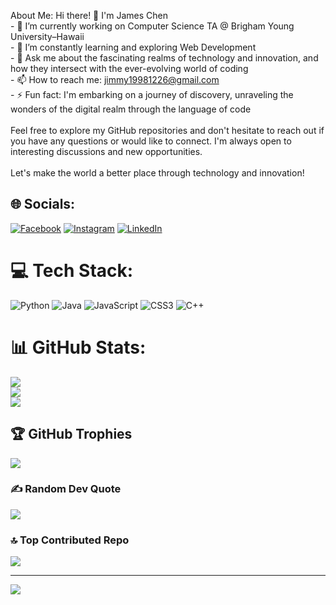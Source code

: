 About Me:
Hi there! 👋 I'm James Chen<br>- 🔭 I’m currently working on Computer Science TA @ Brigham Young University–Hawaii<br>- 🌱 I’m constantly learning and exploring Web Development<br>- 💬 Ask me about the fascinating realms of technology and innovation, and how they intersect with the ever-evolving world of coding<br>- 📫 How to reach me: jimmy19981226@gmail.com<br>- ⚡ Fun fact: I'm embarking on a journey of discovery, unraveling the wonders of the digital realm through the language of code<br><br>Feel free to explore my GitHub repositories and don't hesitate to reach out if you have any questions or would like to connect. I'm always open to interesting discussions and new opportunities.<br><br>Let's make the world a better place through technology and innovation!


## 🌐 Socials:
[![Facebook](https://img.shields.io/badge/Facebook-%231877F2.svg?logo=Facebook&logoColor=white)](https://facebook.com/https://www.facebook.com/profile.php?id=100002197589321) [![Instagram](https://img.shields.io/badge/Instagram-%23E4405F.svg?logo=Instagram&logoColor=white)](https://instagram.com/https://www.instagram.com/chen_zhi_jun/) [![LinkedIn](https://img.shields.io/badge/LinkedIn-%230077B5.svg?logo=linkedin&logoColor=white)](https://linkedin.com/in/https://www.linkedin.com/in/chen1226/) 

# 💻 Tech Stack:
![Python](https://img.shields.io/badge/python-3670A0?style=for-the-badge&logo=python&logoColor=ffdd54) ![Java](https://img.shields.io/badge/java-%23ED8B00.svg?style=for-the-badge&logo=java&logoColor=white) ![JavaScript](https://img.shields.io/badge/javascript-%23323330.svg?style=for-the-badge&logo=javascript&logoColor=%23F7DF1E) ![CSS3](https://img.shields.io/badge/css3-%231572B6.svg?style=for-the-badge&logo=css3&logoColor=white) ![C++](https://img.shields.io/badge/c++-%2300599C.svg?style=for-the-badge&logo=c%2B%2B&logoColor=white)
# 📊 GitHub Stats:
![](https://github-readme-stats.vercel.app/api?username=Chih-Chun-Chen&theme=algolia&hide_border=false&include_all_commits=false&count_private=false)<br/>
![](https://github-readme-streak-stats.herokuapp.com/?user=Chih-Chun-Chen&theme=algolia&hide_border=false)<br/>
![](https://github-readme-stats.vercel.app/api/top-langs/?username=Chih-Chun-Chen&theme=algolia&hide_border=false&include_all_commits=false&count_private=false&layout=compact)

## 🏆 GitHub Trophies
![](https://github-profile-trophy.vercel.app/?username=Chih-Chun-Chen&theme=onedark&no-frame=false&no-bg=false&margin-w=4)

### ✍️ Random Dev Quote
![](https://quotes-github-readme.vercel.app/api?type=horizontal&theme=radical)

### 🔝 Top Contributed Repo
![](https://github-contributor-stats.vercel.app/api?username=Chih-Chun-Chen&limit=5&theme=nord&combine_all_yearly_contributions=true)

---
[![](https://visitcount.itsvg.in/api?id=Chih-Chun-Chen&icon=0&color=1)](https://visitcount.itsvg.in)

<!-- Proudly created with GPRM ( https://gprm.itsvg.in ) -->
